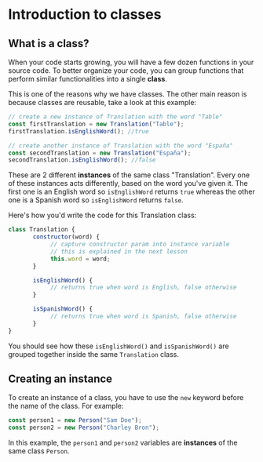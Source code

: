 # Introduction to classes

## What is a class?

When your code starts growing, you will have a few dozen functions in your source code. To better organize your code, you can group functions that perform similar functionalities into a single **class**.

This is one of the reasons why we have classes. The other main reason is because classes are reusable, take a look at this example:

```javascript
// create a new instance of Translation with the word "Table"
const firstTranslation = new Translation("Table");
firstTranslation.isEnglishWord(); //true

// create another instance of Translation with the word "España"
const secondTranslation = new Translation("España");
secondTranslation.isEnglishWord(); //false
```

These are 2 different **instances** of the same class "Translation". Every one of these instances acts differently, based on the word you've given it. The first one is an English word so `isEnglishWord` returns `true` whereas the other one is a Spanish word so `isEnglishWord` returns `false`.

Here's how you'd write the code for this Translation class:

```javascript
class Translation {
       constructor(word) {
            // capture constructor param into instance variable
            // this is explained in the next lesson
            this.word = word;
       }

       isEnglishWord() {
            // returns true when word is English, false otherwise
       }

       isSpanishWord() {
            // returns true when word is Spanish, false otherwise
       }
}
```

You should see how these `isEnglishWord()` and `isSpanishWord()` are grouped together inside the same `Translation` class.

## Creating an instance

To create an instance of a class, you have to use the `new` keyword before the name of the class. For example:

```javascript
const person1 = new Person("Sam Doe");
const person2 = new Person("Charley Bron");
```

In this example, the `person1` and `person2` variables are **instances** of the same class `Person`.
